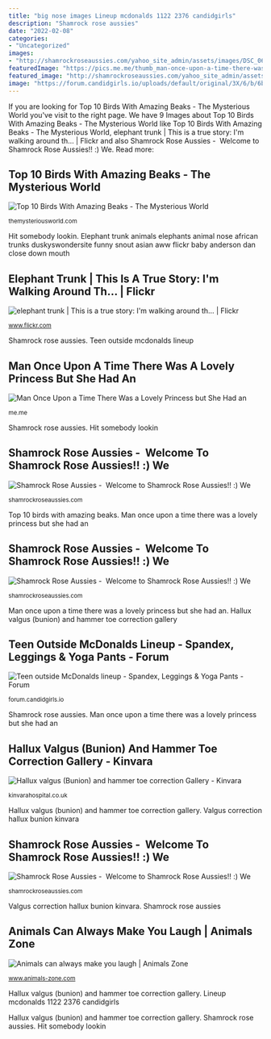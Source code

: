 ```yaml
---
title: "big nose images Lineup mcdonalds 1122 2376 candidgirls"
description: "Shamrock rose aussies"
date: "2022-02-08"
categories:
- "Uncategorized"
images:
- "http://shamrockroseaussies.com/yahoo_site_admin/assets/images/DSC_0653.312125158_std.JPG"
featuredImage: "https://pics.me.me/thumb_man-once-upon-a-time-there-was-a-lovely-princess-62027460.png"
featured_image: "http://shamrockroseaussies.com/yahoo_site_admin/assets/images/DSC_0644.231175850_std.JPG"
image: "https://forum.candidgirls.io/uploads/default/original/3X/6/b/6bb0493cff90551ef8485953f0d83a55a385d7ee.jpeg"
---
```


If you are looking for Top 10 Birds With Amazing Beaks - The Mysterious World you've visit to the right page. We have 9 Images about Top 10 Birds With Amazing Beaks - The Mysterious World like Top 10 Birds With Amazing Beaks - The Mysterious World, elephant trunk | This is a true story: I&#039;m walking around th… | Flickr and also Shamrock Rose Aussies - ﻿﻿﻿ Welcome to Shamrock Rose Aussies!! :) We. Read more:

## Top 10 Birds With Amazing Beaks - The Mysterious World

![Top 10 Birds With Amazing Beaks - The Mysterious World](https://cdn3.themysteriousworld.com/wp-content/uploads/2014/03/flamigo-head.jpg "Hallux valgus (bunion) and hammer toe correction gallery")

<small>themysteriousworld.com</small>

Hit somebody lookin. Elephant trunk animals elephants animal nose african trunks duskyswondersite funny snout asian aww flickr baby anderson dan close down mouth

## Elephant Trunk | This Is A True Story: I&#039;m Walking Around Th… | Flickr

![elephant trunk | This is a true story: I&#039;m walking around th… | Flickr](https://c1.staticflickr.com/3/2423/3958101629_eca1e6c5a1_b.jpg "Teen outside mcdonalds lineup")

<small>www.flickr.com</small>

Shamrock rose aussies. Teen outside mcdonalds lineup

## Man Once Upon A Time There Was A Lovely Princess But She Had An

![Man Once Upon a Time There Was a Lovely Princess but She Had an](https://pics.me.me/thumb_man-once-upon-a-time-there-was-a-lovely-princess-62027460.png "Shamrock rose aussies")

<small>me.me</small>

Shamrock rose aussies. Hit somebody lookin

## Shamrock Rose Aussies - ﻿﻿﻿ Welcome To Shamrock Rose Aussies!! :) We

![Shamrock Rose Aussies - ﻿﻿﻿ Welcome to Shamrock Rose Aussies!! :) We](http://shamrockroseaussies.com/yahoo_site_admin/assets/images/DSC_0653.312125158_std.JPG "Teen outside mcdonalds lineup")

<small>shamrockroseaussies.com</small>

Top 10 birds with amazing beaks. Man once upon a time there was a lovely princess but she had an

## Shamrock Rose Aussies - ﻿﻿﻿ Welcome To Shamrock Rose Aussies!! :) We

![Shamrock Rose Aussies - ﻿﻿﻿ Welcome to Shamrock Rose Aussies!! :) We](http://shamrockroseaussies.com/yahoo_site_admin/assets/images/DSC_0147.153161834_std.JPG "Man once upon a time there was a lovely princess but she had an")

<small>shamrockroseaussies.com</small>

Man once upon a time there was a lovely princess but she had an. Hallux valgus (bunion) and hammer toe correction gallery

## Teen Outside McDonalds Lineup - Spandex, Leggings &amp; Yoga Pants - Forum

![Teen outside McDonalds lineup - Spandex, Leggings &amp; Yoga Pants - Forum](https://forum.candidgirls.io/uploads/default/original/3X/6/b/6bb0493cff90551ef8485953f0d83a55a385d7ee.jpeg "Valgus correction hallux bunion kinvara")

<small>forum.candidgirls.io</small>

Shamrock rose aussies. Man once upon a time there was a lovely princess but she had an

## Hallux Valgus (Bunion) And Hammer Toe Correction Gallery - Kinvara

![Hallux valgus (Bunion) and hammer toe correction Gallery - Kinvara](https://kinvarahospital.co.uk/wp-content/uploads/2020/07/Kinvara-Private-Hospital-Hallus-valgus-and-hammer-toe-correction-Post-op-Patient-of-Mr-Tony-Wilkinson-1080x1440.jpg "Beaks flamigo")

<small>kinvarahospital.co.uk</small>

Hallux valgus (bunion) and hammer toe correction gallery. Valgus correction hallux bunion kinvara

## Shamrock Rose Aussies - ﻿﻿﻿ Welcome To Shamrock Rose Aussies!! :) We

![Shamrock Rose Aussies - ﻿﻿﻿ Welcome to Shamrock Rose Aussies!! :) We](http://shamrockroseaussies.com/yahoo_site_admin/assets/images/DSC_0644.231175850_std.JPG "Elephant trunk animals elephants animal nose african trunks duskyswondersite funny snout asian aww flickr baby anderson dan close down mouth")

<small>shamrockroseaussies.com</small>

Valgus correction hallux bunion kinvara. Shamrock rose aussies

## Animals Can Always Make You Laugh | Animals Zone

![Animals can always make you laugh | Animals Zone](https://www.animals-zone.com/wp-content/uploads/2010/08/happy-animals-2.jpg "Animals can always make you laugh")

<small>www.animals-zone.com</small>

Hallux valgus (bunion) and hammer toe correction gallery. Lineup mcdonalds 1122 2376 candidgirls

Hallux valgus (bunion) and hammer toe correction gallery. Shamrock rose aussies. Hit somebody lookin
